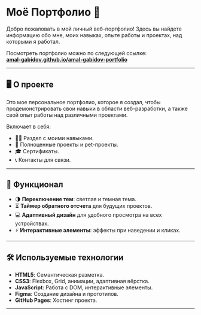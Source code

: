 # Моё Портфолио 🌟

Добро пожаловать в мой личный веб-портфолио! Здесь вы найдете информацию обо мне, моих навыках, опыте работы и проектах, над которыми я работал.

Посмотреть портфолио можно по следующей ссылке:  
[**amal-gabidov.github.io/amal-gabidov-portfolio**](https://amaleshayo.github.io/amal-gabidov-portfolio/)

---

## 🖥️ О проекте
Это мое персональное портфолио, которое я создал, чтобы продемонстрировать свои навыки в области веб-разработки, а также свой опыт работы над различными проектами. 

Включает в себя:
- 🧑‍💻 Раздел с моими навыками.
- 📁 Полноценные проекты и pet-проекты.
- 🎓 Сертификаты.
- 📞 Контакты для связи.

---

## 🚀 Функционал
- 🌗 **Переключение тем**: светлая и темная тема.
- ⏳ **Таймер обратного отсчета** для будущих проектов.
- 💻 **Адаптивный дизайн** для удобного просмотра на всех устройствах.
- ⚡ **Интерактивные элементы**: эффекты при наведении и кликах.

---

## 🛠️ Используемые технологии
- **HTML5**: Семантическая разметка.
- **CSS3**: Flexbox, Grid, анимации, адаптивная вёрстка.
- **JavaScript**: Работа с DOM, интерактивные элементы.
- **Figma**: Создание дизайна и прототипов.
- **GitHub Pages**: Хостинг проекта.

---
